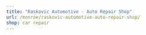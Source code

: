 ```yaml
---
title: "Raskovic Automotive - Auto Repair Shop"
url: /monroe/raskovic-automotive-auto-repair-shop/
shop: car repair
---
```

